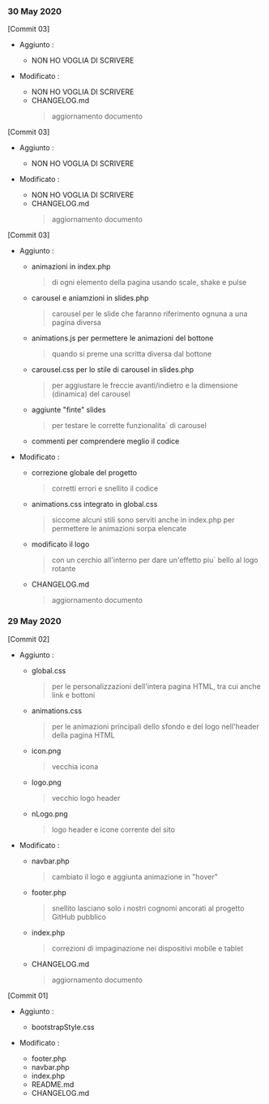 
### 30 May 2020



[Commit 03]

* Aggiunto :  
	*  NON HO VOGLIA DI SCRIVERE
		

* Modificato :  
	*  NON HO VOGLIA DI SCRIVERE
	*  CHANGELOG.md
        > aggiornamento documento



[Commit 03]

* Aggiunto :  
	*  NON HO VOGLIA DI SCRIVERE
		

* Modificato :  
	*  NON HO VOGLIA DI SCRIVERE
	*  CHANGELOG.md
        > aggiornamento documento



[Commit 03]

* Aggiunto :  
	*  animazioni in index.php
		> di ogni elemento della pagina usando scale, shake e pulse
	*  carousel e aniamzioni in slides.php
		> carousel per le slide che faranno riferimento ognuna a una pagina diversa
	*  animations.js per permettere le animazioni del bottone
		> quando si preme una scritta diversa dal bottone
	*  carousel.css per lo stile di carousel in slides.php
		> per aggiustare le freccie avanti/indietro e la dimensione (dinamica) del carousel
	*  aggiunte "finte" slides
		> per testare le corrette funzionalita` di carousel
	*  commenti per comprendere meglio il codice
		

* Modificato :  
	*  correzione globale del progetto
		> corretti errori e snellito il codice
	*  animations.css integrato in global.css
		> siccome alcuni stili sono serviti anche in index.php per permettere le animazioni sorpa elencate
	*  modificato il logo
		> con un cerchio all'interno per dare un'effetto piu` bello al logo rotante
	*  CHANGELOG.md
        > aggiornamento documento



### 29 May 2020



[Commit 02]

* Aggiunto :  
	* global.css  
		> per le personalizzazioni dell'intera pagina HTML, tra cui anche link e bottoni 
	*  animations.css  
	    > per le animazioni principali dello sfondo e del logo nell'header della pagina HTML 
	*  icon.png  
		> vecchia icona
	*  logo.png  
		> vecchio logo header 
	*  nLogo.png  
		> logo header e icone corrente del sito

* Modificato :  
	* navbar.php  
		> cambiato il logo e aggiunta animazione in "hover"
	*  footer.php  
		> snellito lasciano solo i nostri cognomi ancorati al progetto GitHub pubblico
	*  index.php  
		> correzioni di impaginazione nei dispositivi mobile e tablet
	*  CHANGELOG.md
        > aggiornamento documento



[Commit 01]

* Aggiunto :  
	*  bootstrapStyle.css  

* Modificato :  
	*  footer.php  
	*  navbar.php  
	*  index.php  
	*  README.md  
	*  CHANGELOG.md  